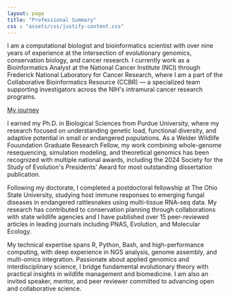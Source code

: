 ```yaml
---
layout: page
title: "Professional Summary"
css : "assets/css/justify-content.css"
---
```



I am a computational biologist and bioinformatics scientist with over nine years of experience at the intersection of evolutionary genomics, conservation biology, and cancer research. I currently work as a Bioinformatics Analyst at the National Cancer Institute (NCI) through Frederick National Laboratory for Cancer Research, where I am a part of the Collaborative Bioinformatics Resource (CCBR) — a specialized team supporting investigators across the NIH's intramural cancer research programs.

<div class="button-container">
    <a href="../timeline" class="btn btn-primary">My journey</a>
</div>

I earned my Ph.D. in Biological Sciences from Purdue University, where my research focused on understanding genetic load, functional diversity, and adaptive potential in small or endangered populations. As a Welder Wildlife Fouundation Graduate Research Fellow, my work combining whole-genome resequencing, simulation modeling, and theoretical genomics has been recognized with multiple national awards, including the 2024 Society for the Study of Evolution's Presidents’ Award for most outstanding dissertation publication.

Following my doctorate, I completed a postdoctoral fellowship at The Ohio State University, studying host immune responses to emerging fungal diseases in endangered rattlesnakes using multi-tissue RNA-seq data. My research has contributed to conservation planning through collaborations with state wildlife agencies and I have published over 15 peer-reviewed articles in leading journals including PNAS, Evolution, and Molecular Ecology.

My technical expertise spans R, Python, Bash, and high-performance computing, with deep experience in NGS analysis, genome assembly, and multi-omics integration. Passionate about applied genomics and interdisciplinary science, I bridge fundamental evolutionary theory with practical insights in wildlife management and biomedicine. I am also an invited speaker, mentor, and peer reviewer committed to advancing open and collaborative science.